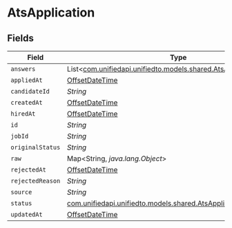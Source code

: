 # AtsApplication


## Fields

| Field                                                                                                            | Type                                                                                                             | Required                                                                                                         | Description                                                                                                      |
| ---------------------------------------------------------------------------------------------------------------- | ---------------------------------------------------------------------------------------------------------------- | ---------------------------------------------------------------------------------------------------------------- | ---------------------------------------------------------------------------------------------------------------- |
| `answers`                                                                                                        | List<[com.unifiedapi.unifiedto.models.shared.AtsApplicationAnswer](../../models/shared/AtsApplicationAnswer.md)> | :heavy_minus_sign:                                                                                               | N/A                                                                                                              |
| `appliedAt`                                                                                                      | [OffsetDateTime](https://docs.oracle.com/javase/8/docs/api/java/time/OffsetDateTime.html)                        | :heavy_minus_sign:                                                                                               | N/A                                                                                                              |
| `candidateId`                                                                                                    | *String*                                                                                                         | :heavy_minus_sign:                                                                                               | N/A                                                                                                              |
| `createdAt`                                                                                                      | [OffsetDateTime](https://docs.oracle.com/javase/8/docs/api/java/time/OffsetDateTime.html)                        | :heavy_minus_sign:                                                                                               | N/A                                                                                                              |
| `hiredAt`                                                                                                        | [OffsetDateTime](https://docs.oracle.com/javase/8/docs/api/java/time/OffsetDateTime.html)                        | :heavy_minus_sign:                                                                                               | N/A                                                                                                              |
| `id`                                                                                                             | *String*                                                                                                         | :heavy_minus_sign:                                                                                               | N/A                                                                                                              |
| `jobId`                                                                                                          | *String*                                                                                                         | :heavy_minus_sign:                                                                                               | N/A                                                                                                              |
| `originalStatus`                                                                                                 | *String*                                                                                                         | :heavy_minus_sign:                                                                                               | N/A                                                                                                              |
| `raw`                                                                                                            | Map<String, *java.lang.Object*>                                                                                  | :heavy_minus_sign:                                                                                               | N/A                                                                                                              |
| `rejectedAt`                                                                                                     | [OffsetDateTime](https://docs.oracle.com/javase/8/docs/api/java/time/OffsetDateTime.html)                        | :heavy_minus_sign:                                                                                               | N/A                                                                                                              |
| `rejectedReason`                                                                                                 | *String*                                                                                                         | :heavy_minus_sign:                                                                                               | N/A                                                                                                              |
| `source`                                                                                                         | *String*                                                                                                         | :heavy_minus_sign:                                                                                               | N/A                                                                                                              |
| `status`                                                                                                         | [com.unifiedapi.unifiedto.models.shared.AtsApplicationStatus](../../models/shared/AtsApplicationStatus.md)       | :heavy_minus_sign:                                                                                               | N/A                                                                                                              |
| `updatedAt`                                                                                                      | [OffsetDateTime](https://docs.oracle.com/javase/8/docs/api/java/time/OffsetDateTime.html)                        | :heavy_minus_sign:                                                                                               | N/A                                                                                                              |